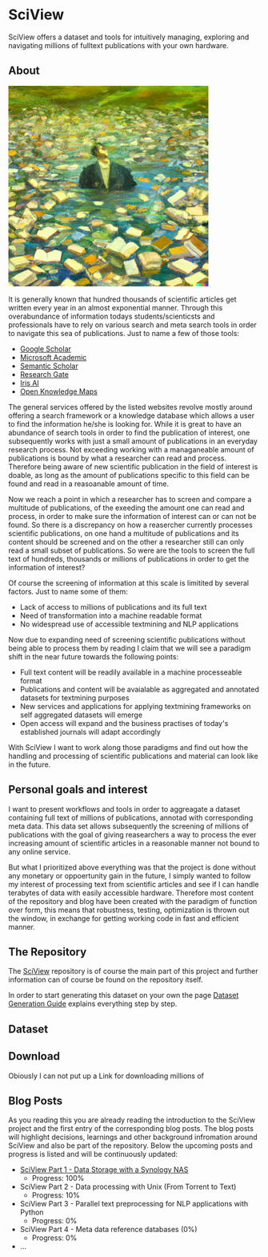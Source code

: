 # SciView

SciView offers a dataset and tools for intuitively managing, exploring and navigating millions of fulltext publications with your own hardware.

## About
<img src="P0_drowning_in_publications.png" width="400">

It is generally known that hundred thousands of scientific articles get written every year in an almost exponential manner. Through this overabundance of information todays students/scienticsts and professionals have to rely on various search and meta search tools in order to navigate this sea of publications. Just to name a few of those tools:

* [Google Scholar](https://scholar.google.com/)
* [Microsoft Academic](https://www.microsoft.com/en-us/research/project/academic/)
* [Semantic Scholar](https://www.semanticscholar.org/)
* [Research Gate](https://www.researchgate.net/)
* [Iris AI](https://iris.ai/)
* [Open Knowledge Maps](https://openknowledgemaps.org/)

The general services offered by the listed websites revolve mostly around offering a search framework or a knowledge database which allows a user to find the information he/she is looking for. While it is great to have an abundance of search tools in order to find the publication of interest, one subsequently works with just a small amount of publications in an everyday research process. Not exceeding working with a managaneable amount of publications is bound by what a researcher can read and process. Therefore being aware of new scientific publication in the field of interest is doable, as long as the amount of publications specific to this field can be found and read in a reasoanable amount of time. 

Now we reach a point in which a researcher has to screen and compare a multitude of publications, of the exeeding the amount one can read and process, in order to make sure the information of interest can or can not be found. So there is a discrepancy on how a reasercher currently processes scientific publications, on one hand a multitude of publications and its content should be screened and on the other a researcher still can only read a small subset of publications. So were are the tools to screen the full text of hundreds, thousands or millions of publications in order to get the information of interest?

Of course the screening of information at this scale is limitited by several factors. Just to name some of them:
* Lack of access to millions of publications and its full text
* Need of transformation into a machine readable format
* No widespread use of accessible textmining and NLP applications

Now due to expanding need of screening scientific publications without being able to process them by reading I claim that we will see a paradigm shift in the near future towards the following points:
* Full text content will be readily available in a machine processeable format
* Publications and content will be avaialable as aggregated and annotated datasets for textmining purposes
* New services and applications for applying textmining frameworks on self aggregated datasets will emerge
* Open access will expand and the business practises of today's established journals will adapt accordingly

With SciView I want to work along those paradigms and find out how the handling and processing of scientific publications and material can look like in the future.

## Personal goals and interest
I want to present workflows and tools in order to aggreagate a dataset containing full text of millions of publications, annotad with corresponding meta data. This data set allows subsequently the screening of millions of publications with the goal of giving reasearchers a way to process the ever increasing amount of scientific articles in a reasonable manner not bound to any online service.

But what I prioritized above everything was that the project is done without any monetary or oppoertunity gain in the future, I simply wanted to follow my interest of processing text from scientific articles and see if I can handle terabytes of data with easily accessible hardware. Therefore most content of the repository and blog have been created with the paradigm of function over form, this means that robustness, testing, optimization is thrown out the window, in exchange for getting working code in fast and efficient manner.

## The Repository
The [SciView](https://github.com/SebastianVonRotz/SciView) repository is of course the main part of this project and further information can of course be found on the repository itself.

In order to start generating this dataset on your own the page [Dataset Generation Guide](Guide_Dataset_Generation.md) explains everything step by step.

## Dataset



## Download

Obiously I can not put up a Link for downloading millions of 

## Blog Posts
As you reading this you are already reading the introduction to the SciView project and the first entry of the corresponding blog posts. The blog posts will highlight decisions, learnings and other background infromation around SciView and also be part of the repository. Below the upcoming posts and progress is listed and will be continuously updated:

*  [SciView Part 1 - Data Storage with a Synology NAS](SciView%20Part%201.md) 
    * Progress: 100%
* SciView Part 2 - Data processing with Unix (From Torrent to Text) 
    * Progress: 10%
* SciView Part 3 - Parallel text preprocessing for NLP applications with Python 
    * Progress: 0%
* SciView Part 4 - Meta data reference databases (0%)
    * Progress: 0%
* ...
